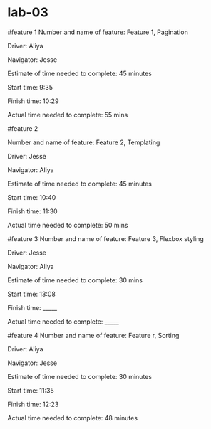 # lab-03
#feature 1
Number and name of feature: Feature 1, Pagination

Driver: Aliya

Navigator: Jesse

Estimate of time needed to complete: 45 minutes

Start time: 9:35

Finish time: 10:29

Actual time needed to complete: 55 mins

#feature 2

Number and name of feature: Feature 2, Templating

Driver: Jesse

Navigator: Aliya

Estimate of time needed to complete: 45 minutes

Start time: 10:40

Finish time: 11:30

Actual time needed to complete: 50 mins

#feature 3
Number and name of feature: Feature 3, Flexbox styling

Driver: Jesse

Navigator: Aliya

Estimate of time needed to complete: 30 mins

Start time: 13:08

Finish time: _____

Actual time needed to complete: _____


#feature 4
Number and name of feature: Feature r, Sorting

Driver: Aliya

Navigator: Jesse

Estimate of time needed to complete: 30 minutes

Start time: 11:35

Finish time: 12:23

Actual time needed to complete: 48 minutes
